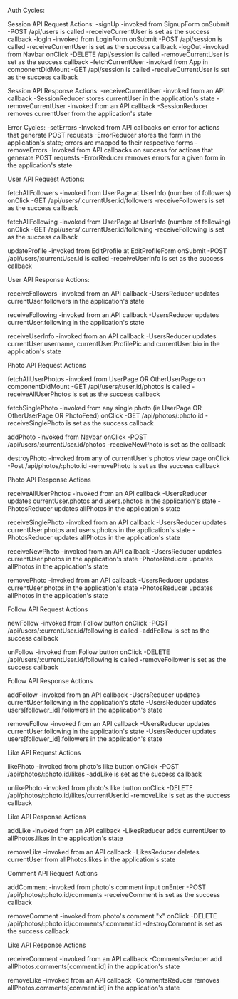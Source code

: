 Auth Cycles:

Session API Request Actions:
-signUp
  -invoked from SignupForm onSubmit
  -POST /api/users is called
  -receiveCurrentUser is set as the success callback
-logIn
  -invoked from LoginForm onSubmit
  -POST /api/session is called
  -receiveCurrentUser is set as the success callback
-logOut
  -invoked from Navbar onClick
  -DELETE /api/session is called
  -removeCurrentUser is set as the success callback
-fetchCurrentUser
  -invoked from App in componentDidMount
  -GET /api/session is called
  -receiveCurrentUser is set as the success callback

Session API Response Actions:
-receiveCurrentUser
  -invoked from an API callback
  -SessionReducer stores currentUser in the application's state
-removeCurrentUser
  -invoked from an API callback
  -SessionReducer removes currentUser from the application's state

Error Cycles:
-setErrors
  -Invoked from API callbacks on error for actions that generate POST requests
  -ErrorReducer stores the form in the application's state; errors are mapped to their respective forms
-removeErrors
  -Invoked from API callbacks on success for actions that generate POST requests
  -ErrorReducer removes errors for a given form in the application's state



User API Request Actions:

fetchAllFollowers
-invoked from UserPage at UserInfo (number of followers) onClick
-GET /api/users/:currentUser.id/followers
-receiveFollowers is set as the success callback

fetchAllFollowing
-invoked from UserPage at UserInfo (number of following) onClick
-GET /api/users/:currentUser.id/following
-receiveFollowing is set as the success callback

updateProfile
-invoked from EditProfile at EditProfileForm onSubmit
-POST /api/users/:currentUser.id is called
-receiveUserInfo is set as the success callback


User API Response Actions:

receiveFollowers
-invoked from an API callback
-UsersReducer updates currentUser.followers in the application's state

receiveFollowing
-invoked from an API callback
-UsersReducer updates currentUser.following in the application's state

receiveUserInfo
-invoked from an API callback
-UsersReducer updates currentUser.username, currentUser.ProfilePic and currentUser.bio in the application's state





Photo API Request Actions

fetchAllUserPhotos
-invoked from UserPage OR OtherUserPage on componentDidMount
-GET /api/users/:user.id/photos is called
-receiveAllUserPhotos is set as the success callback

fetchSinglePhoto
-invoked from any single photo (ie UserPage OR OtherUserPage OR PhotoFeed) onClick
-GET /api/photos/:photo.id
-receiveSinglePhoto is set as the success callback

addPhoto
-invoked from Navbar onClick
-POST /api/users/:currentUser.id/photos
-receiveNewPhoto is set as the callback

destroyPhoto
-invoked from any of currentUser's photos view page onClick
-Post /api/photos/:photo.id
-removePhoto is set as the success callback




Photo API Response Actions

receiveAllUserPhotos
-invoked from an API callback
-UsersReducer updates currentUser.photos and users.photos in the application's state
-PhotosReducer updates allPhotos in the application's state

receiveSinglePhoto
-invoked from an API callback
-UsersReducer updates currentUser.photos and users.photos in the application's state
-PhotosReducer updates allPhotos in the application's state

receiveNewPhoto
-invoked from an API callback
-UsersReducer updates currentUser.photos in the application's state
-PhotosReducer updates allPhotos in the application's state

removePhoto
-invoked from an API callback
-UsersReducer updates currentUser.photos in the application's state
-PhotosReducer updates allPhotos in the application's state




Follow API Request Actions

newFollow
-invoked from Follow button onClick
-POST /api/users/:currentUser.id/following is called
-addFollow is set as the success callback

unFollow
-invoked from Follow button onClick
-DELETE /api/users/:currentUser.id/following is called
-removeFollower is set as the success callback


Follow API Response Actions

addFollow
-invoked from an API callback
-UsersReducer updates currentUser.following in the application's state
-UsersReducer updates users[follower_id].followers in the application's state

removeFollow
-invoked from an API callback
-UsersReducer updates currentUser.following in the application's state
-UsersReducer updates users[follower_id].followers in the application's state



Like API Request Actions

likePhoto
-invoked from photo's like button onClick
-POST /api/photos/:photo.id/likes
-addLike is set as the success callback

unlikePhoto
-invoked from photo's like button onClick
-DELETE /api/photos/:photo.id/likes/currentUser.id
-removeLike is set as the success callback


Like API Response Actions

addLike
-invoked from an API callback
-LikesReducer adds currentUser to allPhotos.likes in the application's state

removeLike
-invoked from an API callback
-LikesReducer deletes currentUser from allPhotos.likes in the application's state



Comment API Request Actions

addComment
-invoked from photo's comment input onEnter
-POST /api/photos/:photo.id/comments
-receiveComment is set as the success callback

removeComment
-invoked from photo's comment "x" onClick
-DELETE /api/photos/:photo.id/comments/:comment.id
-destroyComment is set as the success callback


Like API Response Actions

receiveComment
-invoked from an API callback
-CommentsReducer add allPhotos.comments[comment.id] in the application's state

removeLike
-invoked from an API callback
-CommentsReducer removes allPhotos.comments[comment.id] in the application's state
